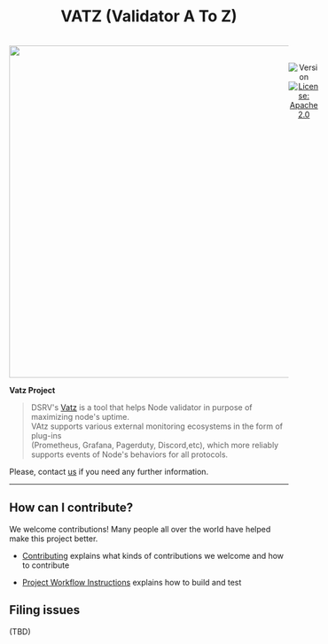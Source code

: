 <h1 align="center"> VATZ (Validator A To Z)</h1>  

<br/>  
<div align="center" style="display:flex;">  
  <img width="600" src="https://user-images.githubusercontent.com/6308023/165422882-2ab14b87-7370-4e3a-9a01-94b545a26316.png">
  <p> 
    <br>
    <img alt="Version"  src="https://img.shields.io/badge/version-0.0.1-blue.svg?cacheSeconds=2592000"  />    
    <a href="https://www.apache.org/licenses/LICENSE-2.0"  target="_blank"><img alt="License: Apache 2.0"  src="https://img.shields.io/badge/License-Apache 2.0-yellow.svg" /></a> 
  </p> 
</div>    

**Vatz Project**

> DSRV's [Vatz](https://github.com/dsrvlabs/vatz)
is a tool that helps Node validator in purpose of maximizing node's uptime.   
> VAtz supports various external monitoring ecosystems in the form of plug-ins   
> (Prometheus, Grafana, Pagerduty, Discord,etc), which more reliably supports events of Node's behaviors for all protocols.

Please, contact [us](mailto:validator@dsrvlabs.com) if you need any further information.

---

## How can I contribute?

We welcome contributions! Many people all over the world have helped make this project better.
* [Contributing](docs/contributing.md) explains what kinds of contributions we welcome and how to contribute
- [Project Workflow Instructions](docs/workflow.md) explains how to build and test


## Filing issues
(TBD)

